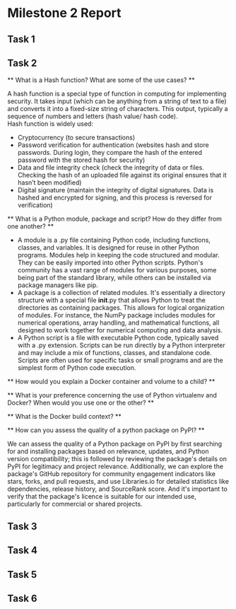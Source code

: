 # Milestone 2 Report

## Task 1

## Task 2
** What is a Hash function? What are some of the use cases? **

A hash function is a special type of function in computing for implementing security. It takes input (which can be anything from a string of text to a file) and converts it into a fixed-size string of characters. This output, typically a sequence of numbers and letters (hash value/ hash code).  
Hash function is widely used:  
- Cryptocurrency (to secure transactions)  
- Password verification for authentication (websites hash and store passwords. During login, they compare the hash of the entered password with the stored hash for security)  
- Data and file integrity check (check the integrity of data or files. Checking the hash of an uploaded file against its original ensures that it hasn’t been modified)  
- Digital signature (maintain the integrity of digital signatures. Data is hashed and encrypted for signing, and this process is reversed for verification)  

** What is a Python module, package and script? How do they differ from one another? **

* A module is a .py file containing Python code, including functions, classes, and variables. It is designed for reuse in other Python programs. Modules help in keeping the code structured and modular. They can be easily imported into other Python scripts. Python's community has a vast range of modules for various purposes, some being part of the standard library, while others can be installed via package managers like pip.  
* A package is a collection of related modules. It's essentially a directory structure with a special file __init__.py that allows Python to treat the directories as containing packages. This allows for logical organization of modules. For instance, the NumPy package includes modules for numerical operations, array handling, and mathematical functions, all designed to work together for numerical computing and data analysis.  
* A Python script is a file with executable Python code, typically saved with a .py extension. Scripts can be run directly by a Python interpreter and may include a mix of functions, classes, and standalone code. Scripts are often used for specific tasks or small programs and are the simplest form of Python code execution.  

** How would you explain a Docker container and volume to a child? **

** What is your preference concerning the use of Python virtualenv and Docker? When would you use one or the other? **

** What is the Docker build context? **

** How can you assess the quality of a python package on PyPI? **

We can assess the quality of a Python package on PyPI by first searching for and installing packages based on relevance, updates, and Python version compatibility; this is followed by reviewing the package's details on PyPI for legitimacy and project relevance. Additionally, we can explore the package's GitHub repository for community engagement indicators like stars, forks, and pull requests, and use Libraries.io for detailed statistics like dependencies, release history, and SourceRank score. And it's important to verify that the package's licence is suitable for our intended use, particularly for commercial or shared projects.  

## Task 3

## Task 4

## Task 5

## Task 6


